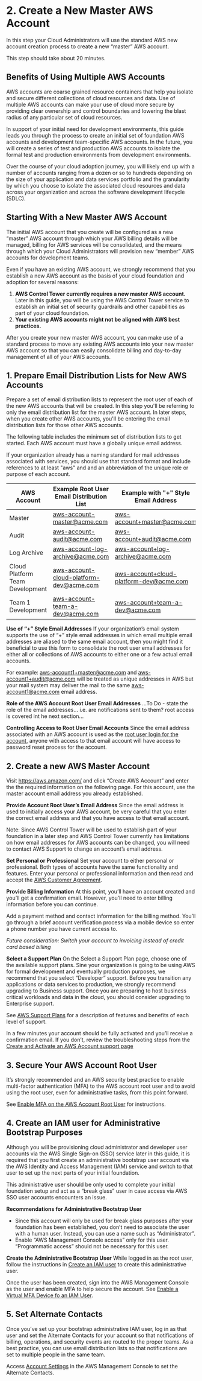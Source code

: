 # 2. Create a New Master AWS Account

In this step your Cloud Administrators will use the standard AWS new account creation process to create a new “master” AWS account. 

This step should take about 20 minutes.

## Benefits of Using Multiple AWS Accounts

AWS accounts are coarse grained resource containers that help you isolate and secure different collections of cloud resources and data. Use of multiple AWS accounts can make your use of cloud more secure by providing clear ownership and control boundaries and lowering the blast radius of any particular set of cloud resources. 

In support of your initial need for development environments, this guide leads you through the process to create an initial set of foundation AWS accounts and development team-specific AWS accounts.  In the future, you will create a series of test and production AWS accounts to isolate the formal test and production environments from development environments.

Over the course of your cloud adoption journey, you will likely end up with a number of accounts ranging from a dozen or so to hundreds depending on the size of your application and data services portfolio and the granularity by which you choose to isolate the associated cloud resources and data across your organization and across the software development lifecycle (SDLC).

## Starting With a New Master AWS Account

The initial AWS account that you create will be configured as a new “master” AWS account through which your AWS billing details will be managed, billing for AWS services will be consolidated, and the means through which your Cloud Administrators will provision new “member” AWS accounts for development teams.

Even if you have an existing AWS account, we strongly recommend that you establish a new AWS account as the basis of your cloud foundation and adoption for several reasons:

1. **AWS Control Tower currently requires a new master AWS account.** Later in this guide, you will be using the AWS Control Tower service to establish an initial set of security guardrails and other capabilities as part of your cloud foundation.
2. **Your existing AWS accounts might not be aligned with AWS best practices.**

After you create your new master AWS account, you can make use of a standard process to move any existing AWS accounts into your new master AWS account so that you can easily consolidate billing and day-to-day management of all of your AWS accounts.

## 1. Prepare Email Distribution Lists for New AWS Accounts

Prepare a set of email distribution lists to represent the root user of each of the new AWS accounts that will be created. In this step you'll be referring to only the email distribution list for the master AWS account. In later steps, when you create other AWS accounts, you'll be entering the email distribution lists for those other AWS accounts.

The following table includes the minimum set of distribution lists to get started. Each AWS account must have a globally unique email address. 

If your organization already has a naming standard for mail addresses associated with services, you should use that standard format and include references to at least "aws" and and an abbreviation of the unique role or purpose of each account.

|AWS Account	|Example Root User Email Distribution List|Example with "+" Style Email Address|
|---|---|---|
|Master|aws-account-master@acme.com|aws-account+master@acme.com|
|Audit|aws-account-audit@acme.com|aws-account+audit@acme.com|
|Log Archive|aws-account-log-archive@acme.com|aws-account+log-archive@acme.com|
|Cloud Platform Team Development|aws-account-cloud-platform-dev@acme.com	|aws-account+cloud-platform-dev@acme.com|
|Team 1 Development|aws-account-team-a-dev@acme.com|aws-account+team-a-dev@acme.com|

**Use of “+” Style Email Addresses**
If your organization’s email system supports the use of “+” style email addresses in which email multiple email addresses are aliased to the same email account, then you might find it beneficial to use this form to consolidate the root user email addresses for either all or collections of AWS accounts to either one or a few actual email accounts.

For example: [aws-account1+master@acme.com](mailto:aws-account1+master@acme.com) and [aws-account1+audit@acme.com](mailto:aws-account1+audit@acme.com) will be treated as unique addresses in AWS but your mail system may deliver the mail to the same [aws-account1@acme.com](mailto:aws-account1@acme.com) email address.

**Role of the AWS Account Root User Email Addresses**
...To Do - state the role of the email addresses... i.e. are notifications sent to them? root access is covered int he next section...

**Controlling Access to Root User Email Accounts**
Since the email address associated with an AWS account is used as the [root user login for the account](https://docs.aws.amazon.com/IAM/latest/UserGuide/id_root-user.html), anyone with access to that email account will have access to password reset process for the account.  

## 2. Create a new AWS Master Account

Visit https://aws.amazon.com/ and click “Create AWS Account” and enter the the required information on the following page.  For this account, use the master account email address you already established. 

**Provide Account Root User’s Email Address**
Since the email address is used to initially access your AWS account, be very careful that you enter the correct email address and that you have access to that email account.

Note: Since AWS Control Tower will be used to establish part of your foundation in a later step and AWS Control Tower currently has limitations on how email addresses for AWS accounts can be changed, you will need to contact AWS Support to change an account’s email address.

**Set Personal or Professional**
Set your account to either personal or professional.  Both types of accounts have the same functionality and features.  Enter your personal or professional information and then read and accept the [AWS Customer Agreement](https://aws.amazon.com/agreement/).

**Provide Billing Information**
At this point, you’ll have an account created and you’ll get a confirmation email.  However, you’ll need to enter billing information before you can continue.

Add a payment method and contact information for the billing method.  You’ll go through a brief account verification process via a mobile device so enter a phone number you have current access to.

*Future consideration:* _Switch your account to invoicing instead of credit card based billing_

**Select a Support Plan**
On the Select a Support Plan page, choose one of the available support plans.  Sine your organization is going to be using AWS for formal development and eventually production purposes, we recommend that you select “Developer” support.  Before you transition any applications or data services to production, we strongly recommend upgrading to Business support.  Once you are preparing to host business critical workloads and data in the cloud, you should consider upgrading to Enterprise support. 

See [AWS Support Plans](https://aws.amazon.com/premiumsupport/plans/) for a description of features and benefits of each level of support.

In a few minutes your account should be fully activated and you’ll receive a confirmation email.  If you don’t, review the troubleshooting steps from the [Create and Activate an AWS Account support page](https://aws.amazon.com/premiumsupport/knowledge-center/create-and-activate-aws-account/)

## 3. Secure Your AWS Account Root User

It’s strongly recommended and an AWS security best practice to enable multi-factor authentication (MFA) to the AWS account root user and to avoid using the root user, even for administrative tasks, from this point forward.

See [Enable MFA on the AWS Account Root User](https://docs.aws.amazon.com/IAM/latest/UserGuide/id_root-user.html#id_root-user_manage_mfa) for instructions.

## 4. Create an IAM user for Administrative Bootstrap Purposes

Although you will be provisioning cloud administrator and developer user accounts via the AWS Single Sign-on (SSO) service later in this guide, it is required that you first create an administrative bootstrap user account via the AWS Identity and Access Management (IAM) service and switch to that user to set up the next parts of your initial foundation.

This administrative user should be only used to complete your initial foundation setup and act as a “break glass” user in case access via AWS SSO user accounts encounters an issue.

**Recommendations for Administrative Bootstrap User**

* Since this account will only be used for break glass purposes after your foundation has been established, you don’t need to associate the user with a human user. Instead, you can use a name such as “Administrator”.
* Enable “AWS Management Console access” only for this user. “Programmatic access” should not be necessary for this user.

**Create the Administrative Bootstrap User**
While logged in as the root user, follow the instructions in [Create an IAM user](https://docs.aws.amazon.com/controltower/latest/userguide/setting-up.html#setting-up-iam) to create this administrative user.

Once the user has been created, sign into the AWS Management Console as the user and enable MFA to help secure the account. See [Enable a Virtual MFA Device fo an IAM User](https://docs.aws.amazon.com/IAM/latest/UserGuide/id_credentials_mfa_enable_virtual.html#enable-virt-mfa-for-iam-user).

## 5. Set Alternate Contacts

Once you’ve set up your bootstrap administrative IAM user, log in as that user and set the Alternate Contacts for your account so that notifications of billing, operations, and security events are routed to the proper teams.  As a best practice, you can use email distribution lists so that notifications are set to multiple people in the same team.

Access [Account  Settings](https://console.aws.amazon.com/billing/home?#/account) in the AWS Management Console to set the Alternate Contacts.
